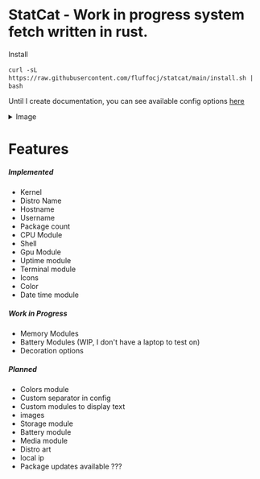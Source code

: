 # StatCat - Work in progress system fetch written in rust.

Install
```
curl -sL https://raw.githubusercontent.com/fluffocj/statcat/main/install.sh | bash
```

Until I create documentation, you can see available config options [here](https://github.com/FluffoCJ/StatCat/blob/main/src/config.rs)

<details>
  <summary>Image</summary>

  ![Example](/images/image.png)

</details>




# Features
##### Implemented
- Kernel
- Distro Name
- Hostname
- Username
- Package count
- CPU Module
- Shell
- Gpu Module
- Uptime module
- Terminal module
- Icons
- Color
- Date time module

##### Work in Progress
- Memory Modules
- Battery Modules (WIP, I don't have a laptop to test on)
- Decoration options

##### Planned
- Colors module
- Custom separator in config
- Custom modules to display text
- images
- Storage module
- Battery module
- Media module
- Distro art
- local ip
- Package updates available ???

